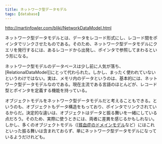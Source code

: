 ```yaml
---
title: ネットワーク型データモデル
tags: [database]
---
```


http://martinfowler.com/bliki/NetworkDataModel.html

ネットワーク型データモデルとは、データをレコード形式にし、レコード間をポインタでリンクさせたものである。そのため、ネットワーク型データモデルにクエリを発行するには、あるレコードから出発し、ポインタで参照してまわるという形になる。

ネットワーク型モデルのデータベースは少し前に人気が落ち、[RelationalDataModel]]にとって代わられた。しかし、まったく使われていないというわけではない。実は、メモリ内のデータというのは、基本的には、ネットワーク型データモデルなのである。現在主流である言語のほとんどが、レコード型とポインタを定義する機能を持っている。

オブジェクトモデルをネットワーク型データモデルだと考えることもできる。というのも、オブジェクトもデータ構造をもっており、ポインタでリンクされているからだ。決定的な違いは、オブジェクトはデータと振る舞いを一緒にしている点だろう。そのため、実際に使うときには、両者に差異を感じるかもしれない。しかし、多くのオブジェクトモデル（[[貧血症のドメインモデル](AnemicDomainModel)など）にはこれといった振る舞いは含まれておらず、単にネットワーク型データモデルになっているようだけれども。
